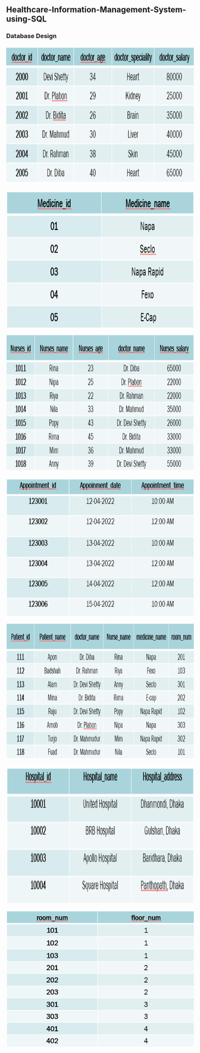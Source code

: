 ## Healthcare-Information-Management-System-using-SQL

### Database Design
<p align="center"><img src="./img/d1.png" alt="App Screenshot" style="height:370px; width:auto;"></p>
<p align="center"><img src="./img/d2.png" alt="App Screenshot" style="height:370px; width:auto;"></p>
<p align="center"><img src="./img/d3.png" alt="App Screenshot" style="height:370px; width:auto;"></p>
<p align="center"><img src="./img/d4.png" alt="App Screenshot" style="height:370px; width:auto;"></p>
<p align="center"><img src="./img/d5.png" alt="App Screenshot" style="height:370px; width:auto;"></p>
<p align="center"><img src="./img/d6.png" alt="App Screenshot" style="height:370px; width:auto;"></p>
<p align="center"><img src="./img/d7.png" alt="App Screenshot" style="height:370px; width:auto;"></p>
